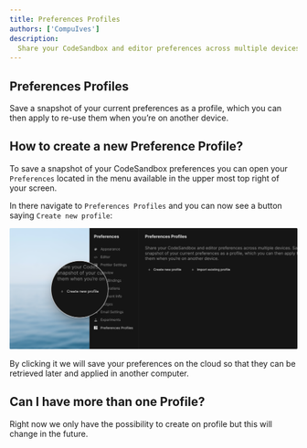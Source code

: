 ```yaml
---
title: Preferences Profiles
authors: ['CompuIves']
description:
  Share your CodeSandbox and editor preferences across multiple devices.
---
```


## Preferences Profiles

Save a snapshot of your current preferences as a profile, which you can then
apply to re-use them when you’re on another device.

## How to create a new Preference Profile?

To save a snapshot of your CodeSandbox preferences you can open your
`Preferences` located in the menu available in the upper most top right of your
screen.

In there navigate to `Preferences Profiles` and you can now see a button saying
`Create new profile`:

![Create a Profile](./images/preferences-create.png)

By clicking it we will save your preferences on the cloud so that they can be
retrieved later and applied in another computer.

## Can I have more than one Profile?

Right now we only have the possibility to create on profile but this will change
in the future.
